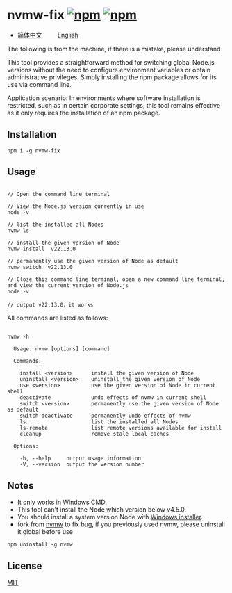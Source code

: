 nvmw-fix [![npm](https://img.shields.io/npm/v/nvmw-fix.svg?style=plastic)](https://npmjs.org/package/nvmw-fix) [![npm](https://img.shields.io/npm/dm/nvmw-fix.svg?style=plastic)](https://npmjs.org/package/nvmw-fix)
====

- [简体中文](README_zh.md) &#8195;&#8195; [English](README_en.md)

The following is from the machine, if there is a mistake, please understand

This tool provides a straightforward method for switching global Node.js versions without the need to configure environment variables or obtain administrative privileges.   Simply installing the npm package allows for its use via command line.

Application scenario: In environments where software installation is restricted, such as in certain corporate settings, this tool remains effective as it only requires the installation of an npm package.


## Installation

```shell
npm i -g nvmw-fix
```

## Usage

```shell

// Open the command line terminal

// View the Node.js version currently in use
node -v 

// list the installed all Nodes
nvmw ls

// install the given version of Node
nvmw install  v22.13.0

// permanently use the given version of Node as default
nvmw switch  v22.13.0

// Close this command line terminal, open a new command line terminal, and view the current version of Node.js
node -v

// output v22.13.0，it works
```

All commands are listed as follows:

```shell

nvmw -h

  Usage: nvmw [options] [command]

  Commands:

    install <version>      install the given version of Node
    uninstall <version>    uninstall the given version of Node
    use <version>          use the given version of Node in current shell
    deactivate             undo effects of nvmw in current shell
    switch <version>       permanently use the given version of Node as default
    switch-deactivate      permanently undo effects of nvmw
    ls                     list the installed all Nodes
    ls-remote              list remote versions available for install
    cleanup                remove stale local caches

  Options:

    -h, --help     output usage information
    -V, --version  output the version number

```

## Notes

* It only works in Windows CMD.
* This tool can't install the Node which version below v4.5.0.
* You should install a system version Node with [Windows installer](https://nodejs.org/en/download/).
* fork from  [nvmw](https://github.com/nanjingboy/nvmw) to fix bug, if you previously used nvmw, please uninstall it global before use

```shell
npm uninstall -g nvmw
```

## License
[MIT](http://www.opensource.org/licenses/MIT)
